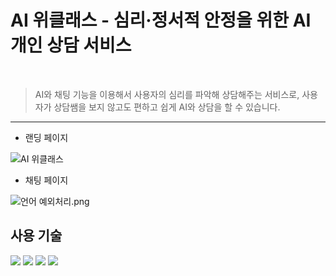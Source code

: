 
# AI 위클래스 - 심리·정서적 안정을 위한 AI 개인 상담 서비스

<br>

> AI와 채팅 기능을 이용해서 사용자의 심리를 파악해 상담해주는 서비스로,
> 사용자가 상담쌤을 보지 않고도 편하고 쉽게 AI와 상담을 할 수 있습니다.</p>

----

- 랜딩 페이지

![AI 위클래스](https://github.com/user-attachments/assets/50ce0aae-74e7-41d0-9981-5ed26f9c464a)

- 채팅 페이지

![언어 예외처리.png](https://github.com/user-attachments/assets/e1443cb0-80e9-4fcd-890a-29bf6d9dd61c)

## 사용 기술
<a href="https://nestjs.com/"><img src="https://img.shields.io/badge/OpenAI-412991?style=for-the-badge&logo=OpenAI&logoColor=white"/></a>
<a href=""><img src="https://img.shields.io/badge/React-61DAFB?style=for-the-badge&logo=React&logoColor=white"/></a>
<a href="https://nestjs.com/"><img src="https://img.shields.io/badge/NestJS-E0234E?style=for-the-badge&logo=NestJS&logoColor=white"/></a>
<a href=""><img src="https://img.shields.io/badge/figma-F24E1E?style=for-the-badge&logo=figma&logoColor=white"/></a>
